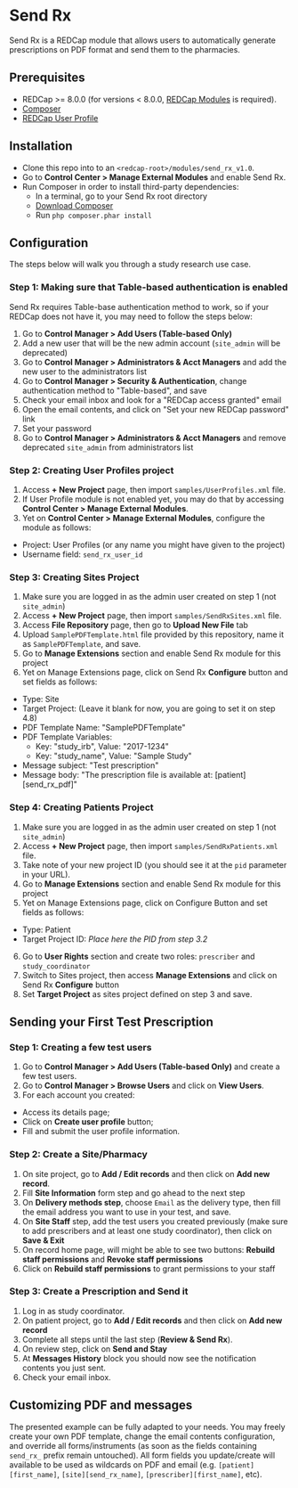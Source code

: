 # Send Rx

Send Rx is a REDCap module that allows users to automatically generate prescriptions on PDF format and send them to the pharmacies.

## Prerequisites
- REDCap >= 8.0.0 (for versions < 8.0.0, [REDCap Modules](https://github.com/vanderbilt/redcap-external-modules) is required).
- [Composer](https://getcomposer.org/)
- [REDCap User Profile](https://github.com/ctsit/redcap_user_profile)

## Installation
- Clone this repo into to an `<redcap-root>/modules/send_rx_v1.0`.
- Go to **Control Center > Manage External Modules** and enable Send Rx.
- Run Composer in order to install third-party dependencies:
  - In a terminal, go to your Send Rx root directory
  - [Download Composer](https://getcomposer.org/download/)
  - Run `php composer.phar install`

## Configuration
The steps below will walk you through a study research use case.

### Step 1: Making sure that Table-based authentication is enabled
Send Rx requires Table-base authentication method to work, so if your REDCap does not have it, you may need to follow the steps below:
1. Go to **Control Manager > Add Users (Table-based Only)**
2. Add a new user that will be the new admin account (`site_admin` will be deprecated)
3. Go to **Control Manager > Administrators & Acct Managers** and add the new user to the administrators list
4. Go to **Control Manager > Security & Authentication**, change authentication method to "Table-based", and save
5. Check your email inbox and look for a "REDCap access granted" email
6. Open the email contents, and click on "Set your new REDCap password" link
7. Set your password
8. Go to **Control Manager > Administrators & Acct Managers** and remove deprecated `site_admin` from administrators list

### Step 2: Creating User Profiles project
1. Access **+ New Project** page, then import `samples/UserProfiles.xml` file.
2. If User Profile module is not enabled yet, you may do that by accessing **Control Center > Manage External Modules**.
3. Yet on **Control Center > Manage External Modules**, configure the module as follows:
  - Project: User Profiles (or any name you might have given to the project)
  - Username field: `send_rx_user_id`

### Step 3: Creating Sites Project
1. Make sure you are logged in as the admin user created on step 1 (not `site_admin`)
2. Access **+ New Project** page, then import `samples/SendRxSites.xml` file.
3. Access **File Repository** page, then go to **Upload New File** tab
4. Upload `SamplePDFTemplate.html` file provided by this repository, name it as `SamplePDFTemplate`, and save.
5. Go to **Manage Extensions** section and enable Send Rx module for this project
6. Yet on Manage Extensions page, click on Send Rx **Configure** button and set fields as follows:
  - Type: Site
  - Target Project: (Leave it blank for now, you are going to set it on step 4.8)
  - PDF Template Name: "SamplePDFTemplate"
  - PDF Template Variables:
    - Key: "study_irb", Value: "2017-1234"
    - Key: "study_name", Value: "Sample Study"
  - Message subject: "Test prescription"
  - Message body: "The prescription file is available at: [patient][send_rx_pdf]"

### Step 4: Creating Patients Project
1. Make sure you are logged in as the admin user created on step 1 (not `site_admin`)
2. Access **+ New Project** page, then import `samples/SendRxPatients.xml` file.
3. Take note of your new project ID (you should see it at the `pid` parameter in your URL).
4. Go to **Manage Extensions** section and enable Send Rx module for this project
5. Yet on Manage Extensions page, click on Configure Button and set fields as follows:
  - Type: Patient
  - Target Project ID: _Place here the PID from step 3.2_
6. Go to **User Rights** section and create two roles: `prescriber` and `study_coordinator`
7. Switch to Sites project, then access **Manage Extensions** and click on Send Rx **Configure** button
8. Set **Target Project** as sites project defined on step 3 and save.

## Sending your First Test Prescription

### Step 1: Creating a few test users
1. Go to **Control Manager > Add Users (Table-based Only)** and create a few test users.
2. Go to **Control Manager > Browse Users** and click on **View Users**.
3. For each account you created:
  - Access its details page;
  - Click on **Create user profile** button;
  - Fill and submit the user profile information.

### Step 2: Create a Site/Pharmacy
1. On site project, go to **Add / Edit records** and then click on **Add new record**.
2. Fill **Site Information** form step and go ahead to the next step
3. On **Delivery methods step**, choose `Email` as the delivery type, then fill the email address you want to use in your test, and save.
4. On **Site Staff** step, add the test users you created previously (make sure to add prescribers and at least one study coordinator), then click on **Save & Exit**
5. On record home page, will might be able to see two buttons: **Rebuild staff permissions** and **Revoke staff permissions**
6. Click on **Rebuild staff permissions** to grant permissions to your staff

### Step 3: Create a Prescription and Send it
1. Log in as study coordinator.
2. On patient project, go to **Add / Edit records** and then click on **Add new record**
3. Complete all steps until the last step (**Review & Send Rx**).
5. On review step, click on **Send and Stay**
6. At **Messages History** block you should now see the notification contents you just sent.
7. Check your email inbox.

## Customizing PDF and messages

The presented example can be fully adapted to your needs. You may freely create your own PDF template, change the email contents configuration, and override all forms/instruments (as soon as the fields containing `send_rx_` prefix remain untouched). All form fields you update/create will available to be used as wildcards on PDF and email (e.g. `[patient][first_name]`, `[site][send_rx_name]`, `[prescriber][first_name]`, etc).

